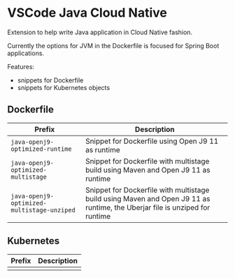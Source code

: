 # VSCode Java Cloud Native

Extension to help write Java application in Cloud Native fashion.

Currently the options for JVM in the Dockerfile is focused for Spring Boot applications.

Features:

* snippets for Dockerfile
* snippets for Kubernetes objects

## Dockerfile

| Prefix | Description |
| --- | --- |
| `java-openj9-optimized-runtime` | Snippet for Dockerfile using Open J9 11 as runtime |
| `java-openj9-optimized-multistage` | Snippet for Dockerfile with multistage build using Maven and Open J9 11 as runtime |
| `java-openj9-optimized-multistage-unziped` | Snippet for Dockerfile with multistage build using Maven and Open J9 11 as runtime, the Uberjar file is unziped for runtime |

## Kubernetes

| Prefix | Description |
| --- | --- |
| | |
